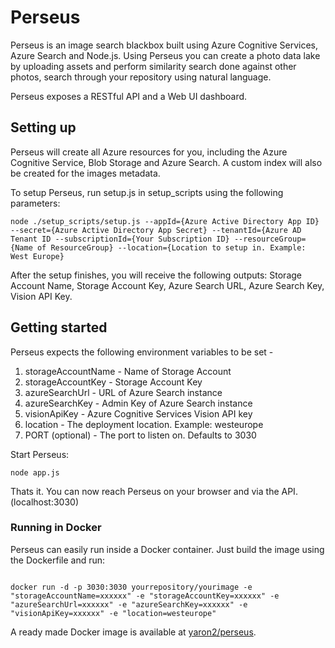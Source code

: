 # Perseus
Perseus is an image search blackbox built using Azure Cognitive Services, Azure Search and Node.js.
Using Perseus you can create a photo data lake by uploading assets and perform similarity search done against other photos, search through your repository using natural language.

Perseus exposes a RESTful API and a Web UI dashboard.

## Setting up
Perseus will create all Azure resources for you, including the Azure Cognitive Service, Blob Storage and Azure Search.
A custom index will also be created for the images metadata.

To setup Perseus, run setup.js in setup_scripts using the following parameters:

```
node ./setup_scripts/setup.js --appId={Azure Active Directory App ID} --secret={Azure Active Directory App Secret} --tenantId={Azure AD Tenant ID --subscriptionId={Your Subscription ID} --resourceGroup={Name of ResourceGroup} --location={Location to setup in. Example: West Europe}
```

After the setup finishes, you will receive the following outputs: Storage Account Name, Storage Account Key, Azure Search URL, Azure Search Key, Vision API Key.

## Getting started

Perseus expects the following environment variables to be set -

1) storageAccountName - Name of Storage Account
2) storageAccountKey - Storage Account Key
3) azureSearchUrl - URL of Azure Search instance
4) azureSearchKey - Admin Key of Azure Search instance
5) visionApiKey - Azure Cognitive Services Vision API key
6) location - The deployment location. Example: westeurope
7) PORT (optional) - The port to listen on. Defaults to 3030

Start Perseus:

```
node app.js
```

Thats it. You can now reach Perseus on your browser and via the API. (localhost:3030)

### Running in Docker

Perseus can easily run inside a Docker container. Just build the image using the Dockerfile and run:

```

docker run -d -p 3030:3030 yourrepository/yourimage -e "storageAccountName=xxxxxx" -e "storageAccountKey=xxxxxx" -e "azureSearchUrl=xxxxxx" -e "azureSearchKey=xxxxxx" -e "visionApiKey=xxxxxx" -e "location=westeurope"
```

A ready made Docker image is available at [yaron2/perseus].

[yaron2/perseus]: https://hub.docker.com/r/yaron2/perseus/
